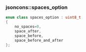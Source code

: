 ### jsoncons::spaces_option

```c++
enum class spaces_option : uint8_t 
{
    no_spaces=0,
    space_after,
    space_before,
    space_before_and_after
};
```

